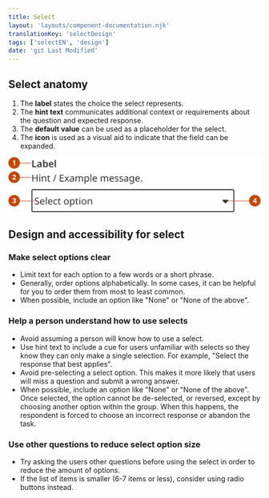 ```yaml
---
title: Select
layout: 'layouts/component-documentation.njk'
translationKey: 'selectDesign'
tags: ['selectEN', 'design']
date: 'git Last Modified'
---
```


## Select anatomy

<ol class="anatomy-list">
  <li>The <strong>label</strong> states the choice the select represents.</li>
  <li>The <strong>hint text</strong> communicates additional context or requirements about the question and expected response.</li>
  <li>The <strong>default value</strong> can be used as a placeholder for the select.</li>
  <li>The <strong>icon</strong> is used as a visual aid to indicate that the field can be expanded.</li>
</ol>

<img class="b-sm b-default p-300" src="/images/en/components/anatomy/gcds-select-anatomy.svg" alt="The select component with numbers pointing to individual parts of the select anatomy." />

## Design and accessibility for select

### Make select options clear

- Limit text for each option to a few words or a short phrase.
- Generally, order options alphabetically. In some cases, it can be helpful for you to order them from most to least common.
- When possible, include an option like "None" or "None of the above".

### Help a person understand how to use selects

- Avoid assuming a person will know how to use a select.
- Use hint text to include a cue for users unfamiliar with selects so they know they can only make a single selection. For example, "Select the response that best applies".
- Avoid pre-selecting a select option. This makes it more likely that users will miss a question and submit a wrong answer.
- When possible, include an option like "None" or "None of the above". Once selected, the option cannot be de-selected, or reversed, except by choosing another option within the group. When this happens, the respondent is forced to choose an incorrect response or abandon the task.

### Use other questions to reduce select option size

- Try asking the users other questions before using the select in order to reduce the amount of options.
- If the list of items is smaller (6-7 items or less), consider using <gcds-link href="{{ links.radio }}">radio buttons</gcds-link> instead.
